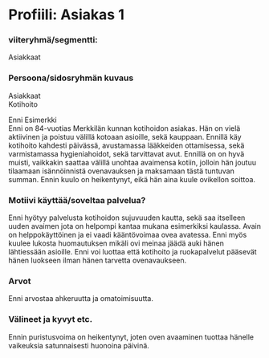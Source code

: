# Profiili: Asiakas 1



### viiteryhmä/segmentti:
Asiakkaat

### Persoona/sidosryhmän kuvaus
Asiakkaat<br>
Kotihoito<br>

Enni Esimerkki <br>
Enni on 84-vuotias Merkkilän kunnan kotihoidon asiakas. Hän on vielä aktiivinen ja poistuu välillä kotoaan asioille, sekä kauppaan. Ennillä käy kotihoito kahdesti päivässä, avustamassa lääkkeiden ottamisessa, sekä varmistamassa hygieniahoidot, sekä tarvittavat avut. Ennillä on on hyvä muisti, vaikkakin saattaa välillä unohtaa avaimensa kotiin, jolloin hän joutuu tilaamaan isännöinnistä ovenavauksen ja maksamaan tästä tuntuvan summan. Ennin kuulo on heikentynyt, eikä hän aina kuule ovikellon soittoa.

### Motiivi käyttää/soveltaa palvelua? 

Enni hyötyy palvelusta kotihoidon sujuvuuden kautta, sekä saa itselleen uuden avaimen jota on helpompi kantaa mukana esimerkiksi kaulassa. Avain on helppokäyttöinen ja ei vaadi kääntövoimaa ovea avatessa. Enni myös kuulee lukosta huomautuksen mikäli ovi meinaa jäädä auki hänen lähtiessään asioille. Enni voi luottaa että kotihoito ja ruokapalvelut pääsevät hänen luokseen ilman hänen tarvetta ovenavaukseen.


### Arvot  

Enni arvostaa ahkeruutta ja omatoimisuutta. 

### Välineet ja kyvyt etc.
Ennin puristusvoima on heikentynyt, joten oven avaaminen tuottaa hänelle vaikeuksia satunnaisesti huonoina päivinä.

